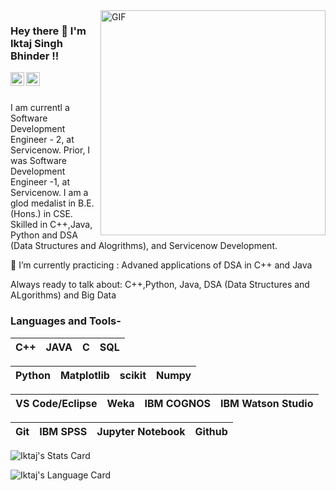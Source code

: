 <img align="right" alt="GIF" src="https://media.giphy.com/media/u2pmTWUi0MXjyrMaVj/giphy.gif?cid=ecf05e47wq49zoyc6q3inmzef5mjg2rzjgsk7jv28lo746ti&rid=giphy.gif&ct=g" width="360"/>

### Hey there 👋 I'm Iktaj Singh Bhinder !!



<a href="https://www.linkedin.com/in/iktaj-bhinder/">
  <img align="left" alt="Iktaj Singh Bhinder Linkedin" width="22px" src="https://png.pngtree.com/element_our/md/20180626/md_5b321c9756fc6.jpg" />
  
</a>


<a href="https://www.hackerrank.com/iktajbhinder?hr_r=1">
  <img align="left" alt="Iktaj Singh Bhinder Hackerrank" width="22px" src="https://cdn.worldvectorlogo.com/logos/hackerrank.svg" />
  
</a>
<br></br>

I am currentl a Software Development Engineer - 2, at Servicenow. Prior, I was Software Development Engineer -1, at Servicenow.
I am a glod medalist in  B.E.(Hons.) in CSE.
</br>
Skilled in C++,Java, Python and DSA (Data Structures and Alogrithms), and Servicenow Development.



🌱 I’m currently practicing : Advaned applications of DSA in C++ and Java

Always ready to talk about: C++,Python, Java, DSA (Data Structures and ALgorithms) and Big Data



### Languages and Tools-


| C++ | JAVA|  C | SQL | 
| :---:| :---:| :---: | :---: | 


| Python | Matplotlib |scikit | Numpy |
| :---: | :---: | :---: | :---: | 

| VS Code/Eclipse| Weka |IBM COGNOS| IBM Watson Studio |
| :---: | :---: | :---: | :---: |

| Git| IBM SPSS | Jupyter Notebook | Github |
| :---: | :---: | :---: | :---: | 

![Iktaj's Stats Card](https://github-readme-stats.vercel.app/api?username=IktajBhinder&hide=contribs,prs&show_icons=true&line_height=30&theme=tokyonight)

![Iktaj's Language Card](https://github-readme-stats.vercel.app/api/top-langs/?username=IktajBhinder&show_icons=true&line_height=30&theme=chartreuse-dark&layout=compact)



